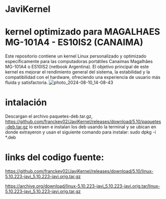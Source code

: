 # JaviKernel
# kernel optimizado para  MAGALHAES MG-101A4 - ES10IS2 (CANAIMA) 
Este repositorio contiene un kernel Linux personalizado y optimizado específicamente para las computadoras portátiles Canaimas Magalhães MG-101A4 o ES10IS2 (netbook Argentina). El objetivo principal de este kernel es mejorar el rendimiento general del sistema, la estabilidad y la compatibilidad con el hardware, ofreciendo una experiencia de usuario más fluida y satisfactoria.
![photo_2024-08-10_14-08-43](https://github.com/user-attachments/assets/8f608929-91b2-4b61-b7be-62399dd9ec13)
# intalación
Descargan el archivo paquetes-deb.tar.gz, https://github.com/franckey02/JaviKernel/releases/download/5.10/paquetes-deb.tar.gz
lo extraen e instalan los deb usando la terminal y se ubican en donde extrayeron y usan el siguiente comando para instalar:
sudo dpkg -i *.deb

# links del codigo fuente:
https://github.com/franckey02/JaviKernel/releases/download/5.10/linux-5.10.223-javi_5.10.223-javi.orig.tar.gz


https://archive.org/download/linux-5.10.223-javi_5.10.223-javi.orig.tar/linux-5.10.223-javi_5.10.223-javi.orig.tar.gz

